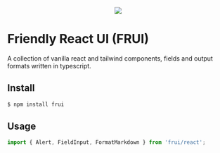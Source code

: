 <p align="center">
  <img src="https://github.com/cblanquera/frui/assets/120378/cef637e2-ef31-429d-b8a5-35c32ce00752" />
</p>

# Friendly React UI (FRUI)

A collection of vanilla react and tailwind components, fields and 
output formats written in typescript.

## Install

```bash
$ npm install frui
```

## Usage

```js
import { Alert, FieldInput, FormatMarkdown } from 'frui/react';
```
